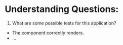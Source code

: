 # Understanding Questions:
1. What are some possible tests for this application?
* The component correctly renders.
* ...
